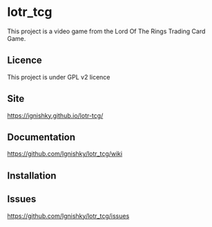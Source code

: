 # lotr_tcg

This project is a video game from the Lord Of The Rings Trading Card Game.

## Licence
This project is under GPL v2 licence

## Site
https://ignishky.github.io/lotr-tcg/

## Documentation
https://github.com/Ignishky/lotr_tcg/wiki

## Installation

## Issues
https://github.com/Ignishky/lotr_tcg/issues